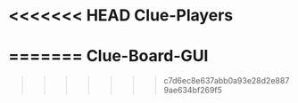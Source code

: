 <<<<<<< HEAD
Clue-Players
============
=======
Clue-Board-GUI
==============
>>>>>>> c7d6ec8e637abb0a93e28d2e8879ae634bf269f5
